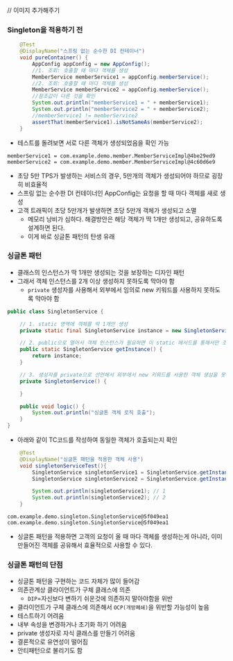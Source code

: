 // 이미지 추가해주기
### Singleton을 적용하기 전
```java
    @Test
    @DisplayName("스프링 없는 순수한 DI 컨테이너")
    void pureContainer() {
        AppConfig appConfig = new AppConfig();
        //1. 조회: 호출할 때 마다 객체를 생성
        MemberService memberService1 = appConfig.memberService();
        //2. 조회: 호출할 때 마다 객체를 생성
        MemberService memberService2 = appConfig.memberService();
        //참조값이 다른 것을 확인
        System.out.println("memberService1 = " + memberService1);
        System.out.println("memberService2 = " + memberService2);
        //memberService1 != memberService2
        assertThat(memberService1).isNotSameAs(memberService2);
    }
```
* 테스트를 돌려보면 서로 다른 객체가 생성되었음을 확인 가능
``` shell
memberService1 = com.example.demo.member.MemberServiceImpl@4be29ed9
memberService2 = com.example.demo.member.MemberServiceImpl@4c60d6e9
```
* 초당 5만 TPS가 발생하는 서비스의 경우, 5만개의 객체가 생성되어야 하므로 굉장히 비효율적
* 스프링 없는 순수한 DI 컨테이너인 AppConfig는 요청을 할 때 마다 객체를 새로 생성
* 고객 트래픽이 초당 5만개가 발생하면 초당 5만개 객체가 생성되고 소멸
    * 메모리 낭비가 심하다. 해결방안은 해당 객체가 딱 1개만 생성되고, 공유하도록 설계하면 된다. 
    * 이게 바로 싱글톤 패턴의 탄생 유래

### 싱글톤 패턴
* 클래스의 인스턴스가 딱 1개만 생성되는 것을 보장하는 디자인 패턴
* 그래서 객체 인스턴스를 2개 이상 생성하지 못하도록 막아야 함
    * `private` 생성자를 사용해서 외부에서 임의로 new 키워드를 사용하지 못하도록 막아야 함 
```java
public class SingletonService {

    // 1. static 영역에 객체를 딱 1개만 생성
    private static final SingletonService instance = new SingletonService();

    // 2. public으로 열어서 객체 인스턴스가 필요하면 이 static 메서드를 통해서만 조회하도록 허용
    public static SingletonService getInstance() {
        return instance;
    }

    // 3. 생성자를 private으로 선언해서 외부에서 new 키워드를 사용한 객체 생성을 못하게 막음
    private SingletonService() {

    }

    public void logic() {
        System.out.println("싱글톤 객체 로직 호출");
    }
}
```
* 아래와 같이 TC코드를 작성하여 동일한 객체가 호출되는지 확인
``` java
    @Test
    @DisplayName("싱글톤 패턴을 적용한 객체 사용")
    void singletonServiceTest(){
        SingletonService singletonService1 = SingletonService.getInstance();
        SingletonService singletonService2 = SingletonService.getInstance();

        System.out.println(singletonService1); // 1
        System.out.println(singletonService2); // 2
    }
```
``` shell
com.example.demo.singleton.SingletonService@5f049ea1
com.example.demo.singleton.SingletonService@5f049ea1
```
* 싱글톤 패턴을 적용하면 고객의 요청이 올 때 마다 객체를 생성하는게 아니라, 이미 만들어진 객체를 공유해서 효율적으로 사용할 수 있다.


### 싱글톤 패턴의 단점
* 싱글톤 패턴을 구현하는 코드 자체가 많이 들어감
* 의존관계상 클라이언트가 구체 클래스에 의존
    * `DIP`=자신보다 변하기 쉬운것에 의존하지 말아야함을 위반 
* 클라이언트가 구체 클래스에 의존해서 `OCP(개방폐쇄)`을 위반할 가능성이 높음
* 테스트하기 어려움
* 내부 속성을 변경하거나 초기화 하기 어려움
* private 생성자로 자식 클래스를 만들기 어려움
* 결론적으로 유연성이 떨어짐
* 안티패턴으로 불리기도 함
